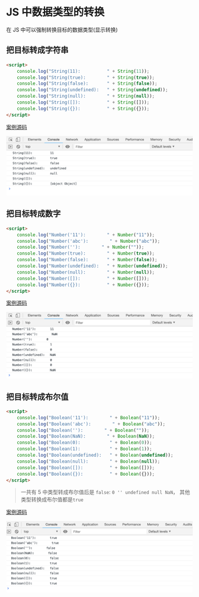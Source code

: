 # JS 中数据类型的转换

在 JS 中可以强制转换目标的数据类型(显示转换)

## 把目标转成字符串

```html
<script>
    console.log("String(11):          " + String(11));
    console.log("String(true):        " + String(true));
    console.log("String(false):       " + String(false));
    console.log("String(undefined):   " + String(undefined));
    console.log("String(null):        " + String(null));
    console.log("String([]):          " + String([]));
    console.log("String({}):          " + String({}));
</script>
```

[案例源码](./demo/demo01.html)

![](./images/01.png)

## 把目标转成数字

```html
<script>
    console.log("Number('11'):        " + Number("11"));
    console.log("Number('abc'):        " + Number("abc"));
    console.log("Number(''):        " + Number(""));
    console.log("Number(true):        " + Number(true));
    console.log("Number(false):       " + Number(false));
    console.log("Number(undefined):   " + Number(undefined));
    console.log("Number(null):        " + Number(null));
    console.log("Number([]):          " + Number([]));
    console.log("Number({}):          " + Number({}));
</script>
```

[案例源码](./demo/demo02.html)

![](./images/02.png)

## 把目标转成布尔值

```html
<script>
    console.log("Boolean('11'):        " + Boolean("11"));
    console.log("Boolean('abc'):        " + Boolean("abc"));
    console.log("Boolean(''):        " + Boolean(""));
    console.log("Boolean(NaN):        " + Boolean(NaN));
    console.log("Boolean(0):           " + Boolean(0));
    console.log("Boolean(1):           " + Boolean(1));
    console.log("Boolean(undefined):   " + Boolean(undefined));
    console.log("Boolean(null):        " + Boolean(null));
    console.log("Boolean([]):          " + Boolean([]));
    console.log("Boolean({}):          " + Boolean({}));
</script>
```

> 一共有 5 中类型转成布尔值后是 `false`: `0 '' undefined null NaN`， 其他类型转换成布尔值都是`true`

[案例源码](./demo/demo03.html)

![](./images/03.png)
